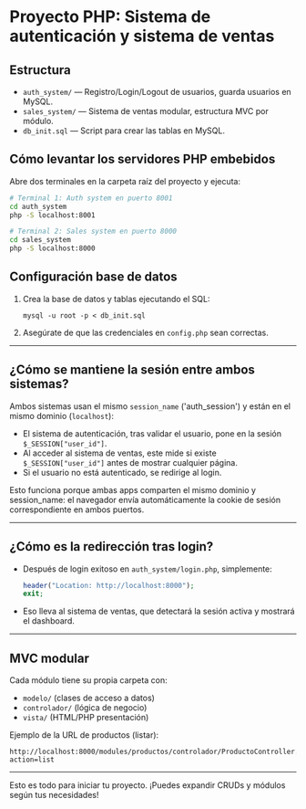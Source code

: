 
# Proyecto PHP: Sistema de autenticación y sistema de ventas

## Estructura

- `auth_system/` — Registro/Login/Logout de usuarios, guarda usuarios en MySQL.
- `sales_system/` — Sistema de ventas modular, estructura MVC por módulo.
- `db_init.sql` — Script para crear las tablas en MySQL.

## Cómo levantar los servidores PHP embebidos

Abre dos terminales en la carpeta raíz del proyecto y ejecuta:

```sh
# Terminal 1: Auth system en puerto 8001
cd auth_system
php -S localhost:8001

# Terminal 2: Sales system en puerto 8000
cd sales_system
php -S localhost:8000
```

## Configuración base de datos

1. Crea la base de datos y tablas ejecutando el SQL:
    ```
    mysql -u root -p < db_init.sql
    ```

2. Asegúrate de que las credenciales en `config.php` sean correctas.

---

## ¿Cómo se mantiene la sesión entre ambos sistemas?

Ambos sistemas usan el mismo `session_name` ('auth_session') y están en el mismo dominio (`localhost`):
- El sistema de autenticación, tras validar el usuario, pone en la sesión `$_SESSION["user_id"]`.
- Al acceder al sistema de ventas, este mide si existe `$_SESSION["user_id"]` antes de mostrar cualquier página.
- Si el usuario no está autenticado, se redirige al login.

Esto funciona porque ambas apps comparten el mismo dominio y session_name: el navegador envía automáticamente la cookie de sesión correspondiente en ambos puertos.

---

## ¿Cómo es la redirección tras login?

- Después de login exitoso en `auth_system/login.php`, simplemente:
  ```php
  header("Location: http://localhost:8000");
  exit;
  ```
- Eso lleva al sistema de ventas, que detectará la sesión activa y mostrará el dashboard.

---

## MVC modular

Cada módulo tiene su propia carpeta con:
- `modelo/` (clases de acceso a datos)
- `controlador/` (lógica de negocio)
- `vista/` (HTML/PHP presentación)

Ejemplo de la URL de productos (listar):
```
http://localhost:8000/modules/productos/controlador/ProductoController.php?action=list
```

---

Esto es todo para iniciar tu proyecto. ¡Puedes expandir CRUDs y módulos según tus necesidades!
